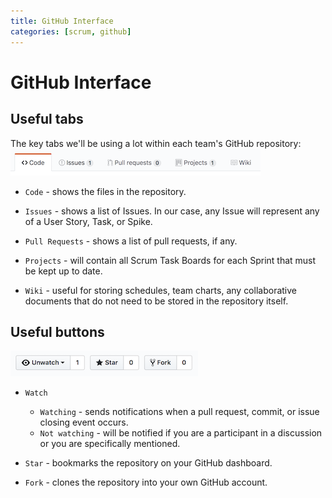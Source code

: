 ```yaml
---
title: GitHub Interface
categories: [scrum, github]
---
```


# GitHub Interface

## Useful tabs

The key tabs we'll be using a lot within each team's GitHub repository:
![GitHub useful tabs](../assets/scrum/github_useful_tabs.png)

- `Code` - shows the files in the repository.

- `Issues` - shows a list of Issues. In our case, any Issue will represent any of a User Story, Task, or Spike.

- `Pull Requests` - shows a list of pull requests, if any.

- `Projects` - will contain all Scrum Task Boards for each Sprint that must be kept up to date.

- `Wiki` - useful for storing schedules, team charts, any collaborative documents that do not need to be stored in the repository itself.

## Useful buttons

![GitHub useful buttons](../assets/scrum/github_useful_buttons.png)

- `Watch`

  - `Watching` - sends notifications when a pull request, commit, or issue closing event occurs.
  - `Not watching` - will be notified if you are a participant in a discussion or you are specifically mentioned.

- `Star` - bookmarks the repository on your GitHub dashboard.
- `Fork` - clones the repository into your own GitHub account.
